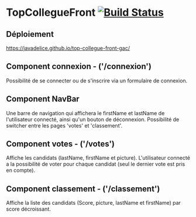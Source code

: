 # TopCollegueFront [![Build Status](https://travis-ci.org/javadelice/top-collegue-front-gac.svg?branch=master)](https://travis-ci.org/javadelice/top-collegue-front-gac)

## Déploiement
https://javadelice.github.io/top-collegue-front-gac/

## Component connexion - ('/connexion')
Possibilité de se connecter ou de s'inscrire via un formulaire de connexion.  

## Component NavBar
Une barre de navigation qui affichera le firstName et lastName de l'utilisateur connecté, ainsi qu'un bouton de déconnexion. Possibilité de switcher entre les pages 'votes' et 'classement'. 

## Component votes - ('/votes') 
Affiche les candidats (lastName, firstName et picture). L'utilisateur connecté a la possibilité de voter pour chaque candidat (seul le dernier vote est pris en compte). 

## Component classement - ('/classement')
Affiche la liste des candidats (Score, picture, lastName et firstName) par score décroissant.
